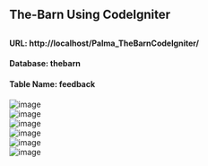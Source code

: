 <h2> The-Barn Using CodeIgniter <h2>
 
<h4> URL: http://localhost/Palma_TheBarnCodeIgniter/ </h4>

<h4> Database: thebarn </h4>
<h4> Table Name: feedback </h4>

![image](https://user-images.githubusercontent.com/73019648/136373679-4634cb26-4533-4607-b226-77107426fd46.png)
<br>
![image](https://user-images.githubusercontent.com/73019648/136373799-3d810fec-458f-4fd3-b2bc-e627dfbad30e.png)
<br>
![image](https://user-images.githubusercontent.com/73019648/136373856-4dfbdf1b-2c15-4930-af0a-92ba1e1175b8.png)
<br>
![image](https://user-images.githubusercontent.com/73019648/136373898-fe5277d0-8528-4cea-b983-33738c64aff2.png)
<br>
![image](https://user-images.githubusercontent.com/73019648/136373931-8eeae6a2-413a-423b-94ca-fc51201edf3b.png)
<br>
![image](https://user-images.githubusercontent.com/73019648/136376168-a39b6c00-aa6c-4b91-9c8c-54c962f90978.png)


